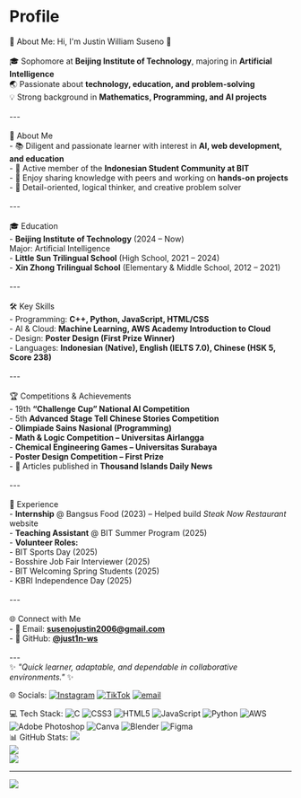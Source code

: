 # Profile
💫 About Me:
Hi, I'm Justin William Suseno 👋  <br><br>🎓 Sophomore at **Beijing Institute of Technology**, majoring in **Artificial Intelligence** <br>🌏 Passionate about **technology, education, and problem-solving**  <br>💡 Strong background in **Mathematics, Programming, and AI projects**  <br><br>---<br><br> 🚀 About Me  <br>- 📚 Diligent and passionate learner with interest in **AI, web development, and education**  <br>- 🤝 Active member of the **Indonesian Student Community at BIT**  <br>- 🌟 Enjoy sharing knowledge with peers and working on **hands-on projects**  <br>- 🧩 Detail-oriented, logical thinker, and creative problem solver  <br><br>---<br><br> 🎓 Education  <br>- **Beijing Institute of Technology** (2024 – Now)  <br>  Major: Artificial Intelligence  <br>- **Little Sun Trilingual School** (High School, 2021 – 2024)  <br>- **Xin Zhong Trilingual School** (Elementary & Middle School, 2012 – 2021)  <br><br>---<br><br> 🛠️ Key Skills  <br>- Programming: **C++, Python, JavaScript, HTML/CSS**  <br>- AI & Cloud: **Machine Learning, AWS Academy Introduction to Cloud**  <br>- Design: **Poster Design (First Prize Winner)**  <br>- Languages: **Indonesian (Native), English (IELTS 7.0), Chinese (HSK 5, Score 238)**  <br><br>---<br><br> 🏆 Competitions & Achievements  <br>- 19th **“Challenge Cup” National AI Competition**  <br>- 5th **Advanced Stage Tell Chinese Stories Competition**  <br>- **Olimpiade Sains Nasional (Programming)**  <br>- **Math & Logic Competition – Universitas Airlangga**  <br>- **Chemical Engineering Games – Universitas Surabaya**  <br>- **Poster Design Competition – First Prize**  <br>- 📖 Articles published in **Thousand Islands Daily News**  <br><br>---<br><br> 💼 Experience  <br>- **Internship** @ Bangsus Food (2023) – Helped build *Steak Now Restaurant* website  <br>- **Teaching Assistant** @ BIT Summer Program (2025)  <br>- **Volunteer Roles:**  <br>  - BIT Sports Day (2025)  <br>  - Bosshire Job Fair Interviewer (2025)  <br>  - BIT Welcoming Spring Students (2025)  <br>  - KBRI Independence Day (2025)  <br><br>---<br><br> 🌐 Connect with Me  <br>- 📧 Email: **susenojustin2006@gmail.com**  <br>- 🐙 GitHub: **[@just1n-ws](https://github.com/just1n-ws)**  <br><br>---<br>✨ *"Quick learner, adaptable, and dependable in collaborative environments."* ✨<br>


🌐 Socials:
[![Instagram](https://img.shields.io/badge/Instagram-%23E4405F.svg?logo=Instagram&logoColor=white)](https://instagram.com/justinwill.s) [![TikTok](https://img.shields.io/badge/TikTok-%23000000.svg?logo=TikTok&logoColor=white)](https://tiktok.com/@justinwill.s) [![email](https://img.shields.io/badge/Email-D14836?logo=gmail&logoColor=white)](mailto:susenojustin2006@gmail.com) 

💻 Tech Stack:
![C](https://img.shields.io/badge/c-%2300599C.svg?style=for-the-badge&logo=c&logoColor=white) ![CSS3](https://img.shields.io/badge/css3-%231572B6.svg?style=for-the-badge&logo=css3&logoColor=white) ![HTML5](https://img.shields.io/badge/html5-%23E34F26.svg?style=for-the-badge&logo=html5&logoColor=white) ![JavaScript](https://img.shields.io/badge/javascript-%23323330.svg?style=for-the-badge&logo=javascript&logoColor=%23F7DF1E) ![Python](https://img.shields.io/badge/python-3670A0?style=for-the-badge&logo=python&logoColor=ffdd54) ![AWS](https://img.shields.io/badge/AWS-%23FF9900.svg?style=for-the-badge&logo=amazon-aws&logoColor=white) ![Adobe Photoshop](https://img.shields.io/badge/adobe%20photoshop-%2331A8FF.svg?style=for-the-badge&logo=adobe%20photoshop&logoColor=white) ![Canva](https://img.shields.io/badge/Canva-%2300C4CC.svg?style=for-the-badge&logo=Canva&logoColor=white) ![Blender](https://img.shields.io/badge/blender-%23F5792A.svg?style=for-the-badge&logo=blender&logoColor=white) ![Figma](https://img.shields.io/badge/figma-%23F24E1E.svg?style=for-the-badge&logo=figma&logoColor=white)<br>
📊 GitHub Stats:
![](https://github-readme-stats.vercel.app/api?username=justinwills&theme=dark&hide_border=false&include_all_commits=false&count_private=false)<br/>
![](https://nirzak-streak-stats.vercel.app/?user=justinwills&theme=dark&hide_border=false)<br/>
![](https://github-readme-stats.vercel.app/api/top-langs/?username=justinwills&theme=dark&hide_border=false&include_all_commits=false&count_private=false&layout=compact)

---
[![](https://visitcount.itsvg.in/api?id=justinwills&icon=0&color=0)](https://visitcount.itsvg.in)
